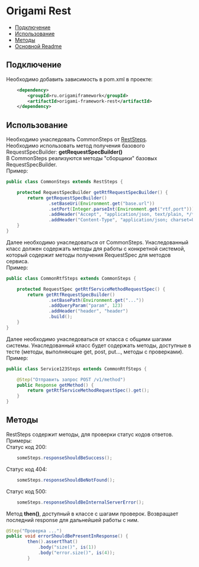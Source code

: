 # Origami Rest

* [Подключение](#подключение)
* [Использование](#использование)
* [Методы](#методы)
* [Основной Readme](../README.md)

## Подключение

Необходимо добавить зависимость в pom.xml в проекте:
```XML
    <dependency>
        <groupId>ru.origamiframework</groupId>
        <artifactId>origami-framework-rest</artifactId>
    </dependency>
```

## Использование

Необходимо унаследовать CommonSteps от [RestSteps](src/main/java/ru/origami/rest/RestSteps.java).
<br/>Необходимо использовать метод получения базового RequestSpecBuilder: <b>getRequestSpecBuilder()</b>
<br/>В CommonSteps реализуются методы "сборщики" базовых RequestSpecBuilder.
<br/>Пример:
```JAVA
public class CommonSteps extends RestSteps {

    protected RequestSpecBuilder getRtfRequestSpecBuilder() {
        return getRequestSpecBuilder()
                .setBaseUri(Environment.get("base.url"))
                .setPort(Integer.parseInt(Environment.get("rtf.port")))
                .addHeader("Accept", "application/json, text/plain, */*")
                .addHeader("Content-Type", "application/json; charset=UTF-8");
    }
}
```

Далее необходимо унаследоваться от CommonSteps. Унаследованный класс должен содержать методы для работы с конкретной системой,
который содержит методы получения RequestSpec для методов сервиса.
<br/>Пример:
```JAVA
public class CommonRtfSteps extends CommonSteps {

    protected RequestSpec getRtfServiceMethodRequestSpec() {
        return getRtfRequestSpecBuilder()
                .setBasePath(Environment.get("..."))
                .addQueryParam("param", 123)
                .addHeader("header", "header")
                .build();
    }
}
```

Далее необходимо унаследоваться от класса с общими шагами системы. Унаследованный класс будет содержать методы,
доступные в тесте (методы, выполняющие get, post, put..., методы с проверками).
<br/>Пример:
```JAVA
public class Service123Steps extends CommonRtfSteps {

    @Step("Отправить запрос POST /v1/method")
    public Response getMethod() {
        return getRtfServiceMethodRequestSpec().get();
    }
}
```

## Методы

RestSteps содержит методы, для проверки статус кодов ответов.
<br/>Примеры:
<br/>Статус код 200:
```JAVA
    someSteps.responseShouldBeSuccess();
```

Статус код 404:
```JAVA
    someSteps.responseShouldBeNotFound();
```

Статус код 500:
```JAVA
    someSteps.responseShouldBeInternalServerError();
```

Метод <b>then()</b>, доступный в классе с шагами проверок. Возвращает последний response для дальнейшей работы с ним.
```JAVA
@Step("Проверка ...")
public void errorShouldBePresentInResponse() {
        then().assertThat()
            .body("size()", is(1))
            .body("error.size()", is(4));
        }
```
